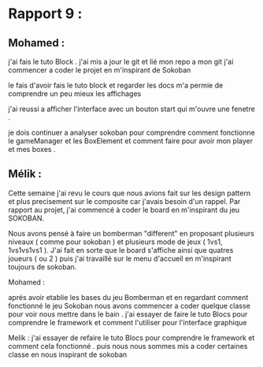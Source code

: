 # Rapport 9 :

## Mohamed : 

j'ai fais le tuto Block .
j'ai mis a jour le git et lié mon repo a mon git
j'ai commencer a coder le projet en m'inspirant de Sokoban 

le fais d'avoir fais le tuto block et regarder les docs m'a permie de comprendre un peu mieux les affichages 

j'ai reussi a afficher l'interface avec un bouton start qui m'ouvre une fenetre .

je dois continuer a analyser sokoban pour comprendre comment fonctionne le gameManager et les BoxElement et comment faire pour avoir mon player et mes boxes .

## Mélik : 

Cette semaine j'ai revu le cours que nous avions fait sur les design pattern et plus precisement sur le composite car j'avais besoin d'un rappel.
Par rapport au projet, j'ai commencé à coder le board en m'inspirant du jeu SOKOBAN.

Nous avons pensé à faire un bomberman "different" en proposant plusieurs niveaux ( comme pour sokoban ) et plusieurs mode de jeux ( 1vs1, 1vs1vs1vs1 ).
J'ai fait en sorte que le board s'affiche ainsi que quatres joueurs ( ou 2 ) puis j'ai travaillé sur le menu d'accueil en m'inspirant toujours de sokoban.

Mohamed : 

aprés avoir etablie les bases du jeu Bomberman et en regardant comment fonctionné le jeu Sokoban 
nous avons commencer a coder quelque classe pour voir nous mettre dans le bain . 
j'ai essayer de faire le tuto Blocs pour comprendre le framework et comment l'utiliser pour l'interface graphique 


Melik : 
j'ai essayer de refaire le tuto Blocs pour comprendre le framework et comment cela fonctionné .
puis nous nous sommes mis a coder certaines classe en nous inspirant de sokoban 
